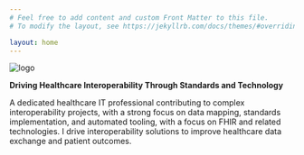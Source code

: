 ```yaml
---
# Feel free to add content and custom Front Matter to this file.
# To modify the layout, see https://jekyllrb.com/docs/themes/#overriding-theme-defaults

layout: home
---
```

![logo](/images/logo.png)

**Driving Healthcare Interoperability Through Standards and Technology**

A dedicated healthcare IT professional contributing to complex interoperability projects, with a strong focus on data mapping, standards implementation, and automated tooling, with a focus on FHIR and related technologies. I drive interoperability solutions to improve healthcare data exchange and patient outcomes.


